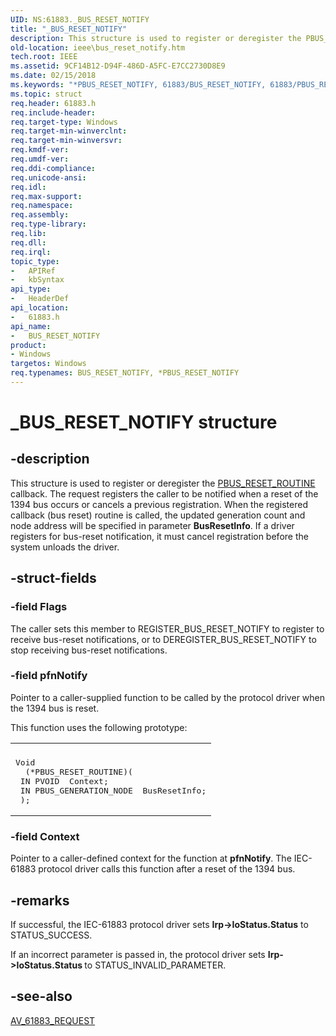```yaml
---
UID: NS:61883._BUS_RESET_NOTIFY
title: "_BUS_RESET_NOTIFY"
description: This structure is used to register or deregister the PBUS_RESET_ROUTINE callback.
old-location: ieee\bus_reset_notify.htm
tech.root: IEEE
ms.assetid: 9CF14B12-D94F-486D-A5FC-E7CC2730D8E9
ms.date: 02/15/2018
ms.keywords: "*PBUS_RESET_NOTIFY, 61883/BUS_RESET_NOTIFY, 61883/PBUS_RESET_NOTIFY, BUS_RESET_NOTIFY, BUS_RESET_NOTIFY structure [Buses], IEEE.bus_reset_notify, PBUS_RESET_NOTIFY, PBUS_RESET_NOTIFY structure pointer [Buses], _BUS_RESET_NOTIFY"
ms.topic: struct
req.header: 61883.h
req.include-header: 
req.target-type: Windows
req.target-min-winverclnt: 
req.target-min-winversvr: 
req.kmdf-ver: 
req.umdf-ver: 
req.ddi-compliance: 
req.unicode-ansi: 
req.idl: 
req.max-support: 
req.namespace: 
req.assembly: 
req.type-library: 
req.lib: 
req.dll: 
req.irql: 
topic_type:
-	APIRef
-	kbSyntax
api_type:
-	HeaderDef
api_location:
-	61883.h
api_name:
-	BUS_RESET_NOTIFY
product:
- Windows
targetos: Windows
req.typenames: BUS_RESET_NOTIFY, *PBUS_RESET_NOTIFY
---
```


# _BUS_RESET_NOTIFY structure


## -description


This structure is used to register or deregister the <a href="https://msdn.microsoft.com/99555765-A58F-45A1-B146-3742C390E666">PBUS_RESET_ROUTINE</a> callback. The request registers the caller to be notified when a reset of the 1394 bus occurs or cancels a previous registration. When the registered callback (bus reset) routine is called, the updated generation count and node address will be specified in parameter <b>BusResetInfo</b>. If a driver registers for bus-reset notification, it must cancel registration before the system unloads the driver.


## -struct-fields




### -field Flags

The caller sets this member to REGISTER_BUS_RESET_NOTIFY to register to receive bus-reset notifications, or to DEREGISTER_BUS_RESET_NOTIFY to stop receiving bus-reset notifications.


### -field pfnNotify

Pointer to a caller-supplied function to be called by the protocol driver when the 1394 bus is reset. 

This function uses the following prototype:

<div class="code"><span codelanguage=""><table>
<tr>
<th></th>
</tr>
<tr>
<td>
<pre>Void
  (*PBUS_RESET_ROUTINE)( 
 IN PVOID  Context; 
 IN PBUS_GENERATION_NODE  BusResetInfo;
 );</pre>
</td>
</tr>
</table></span></div>

### -field Context

Pointer to a caller-defined context for the function at <b>pfnNotify</b>. The IEC-61883 protocol driver calls this function after a reset of the 1394 bus.


## -remarks



If successful, the IEC-61883 protocol driver sets <b>Irp-&gt;IoStatus.Status</b> to STATUS_SUCCESS. 

If an incorrect parameter is passed in, the protocol driver sets <b>Irp-&gt;IoStatus.Status </b>to STATUS_INVALID_PARAMETER.




## -see-also




<a href="https://msdn.microsoft.com/library/windows/hardware/ff537008">AV_61883_REQUEST</a>
 

 

